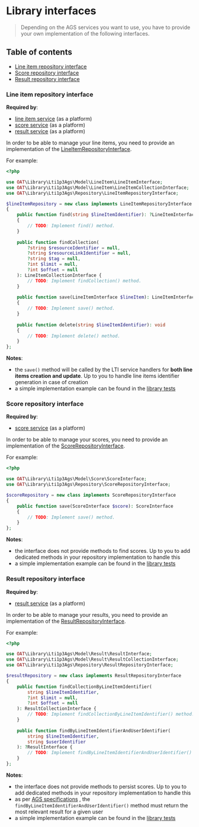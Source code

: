 # Library interfaces

> Depending on the AGS services you want to use, you have to provide your own implementation of the following interfaces.

## Table of contents

- [Line item repository interface](#line-item-repository-interface)
- [Score repository interface](#score-repository-interface)
- [Result repository interface](#result-repository-interface)


### Line item repository interface

**Required by**:
- [line item service](../../src/Service/LineItem/Server) (as a platform)
- [score service](../../src/Service/Score/Server) (as a platform)
- [result service](../../src/Service/Result/Server) (as a platform)

In order to be able to manage your line items, you need to provide an implementation of the [LineItemRepositoryInterface](../../src/Repository/LineItemRepositoryInterface.php).

For example:

```php
<?php

use OAT\Library\Lti1p3Ags\Model\LineItem\LineItemInterface;
use OAT\Library\Lti1p3Ags\Model\LineItem\LineItemCollectionInterface;
use OAT\Library\Lti1p3Ags\Repository\LineItemRepositoryInterface;

$lineItemRepository = new class implements LineItemRepositoryInterface
{
    public function find(string $lineItemIdentifier): ?LineItemInterface
    {
        // TODO: Implement find() method.
    }
    
    public function findCollection(
        ?string $resourceIdentifier = null,
        ?string $resourceLinkIdentifier = null,
        ?string $tag = null,
        ?int $limit = null,
        ?int $offset = null
    ): LineItemCollectionInterface {
        // TODO: Implement findCollection() method.
    }
    
    public function save(LineItemInterface $lineItem): LineItemInterface
    {
        // TODO: Implement save() method.
    }
    
    public function delete(string $lineItemIdentifier): void
    {
        // TODO: Implement delete() method.
    }
};
```
**Notes**: 
- the `save()` method will be called by the LTI service handlers for **both line items creation and update**. Up to you to handle line items identifier generation in case of creation
- a simple implementation example can be found in the [library tests](../../tests/Traits/AgsDomainTestingTrait.php)

### Score repository interface

**Required by**:
- [score service](../../src/Service/Score/Server) (as a platform)

In order to be able to manage your scores, you need to provide an implementation of the [ScoreRepositoryInterface](../../src/Repository/ScoreRepositoryInterface.php).

For example:

```php
<?php

use OAT\Library\Lti1p3Ags\Model\Score\ScoreInterface;
use OAT\Library\Lti1p3Ags\Repository\ScoreRepositoryInterface;

$scoreRepository = new class implements ScoreRepositoryInterface
{
    public function save(ScoreInterface $score): ScoreInterface
    {
        // TODO: Implement save() method.
    }
};
```
**Notes**:
- the interface does not provide methods to find scores. Up to you to add dedicated methods in your repository implementation to handle this
- a simple implementation example can be found in the [library tests](../../tests/Traits/AgsDomainTestingTrait.php)

### Result repository interface

**Required by**:
- [result service](../../src/Service/Result/Server) (as a platform)

In order to be able to manage your results, you need to provide an implementation of the [ResultRepositoryInterface](../../src/Repository/ResultRepositoryInterface.php).

For example:

```php
<?php

use OAT\Library\Lti1p3Ags\Model\Result\ResultInterface;
use OAT\Library\Lti1p3Ags\Model\Result\ResultCollectionInterface;
use OAT\Library\Lti1p3Ags\Repository\ResultRepositoryInterface;

$resultRepository = new class implements ResultRepositoryInterface
{
    public function findCollectionByLineItemIdentifier(
        string $lineItemIdentifier,
        ?int $limit = null,
        ?int $offset = null
    ): ResultCollectionInterface {
        // TODO: Implement findCollectionByLineItemIdentifier() method.
    }
    
    public function findByLineItemIdentifierAndUserIdentifier(
        string $lineItemIdentifier,
        string $userIdentifier
    ): ?ResultInterface {
        // TODO: Implement findByLineItemIdentifierAndUserIdentifier() method.
    }
};
```
**Notes**:
- the interface does not provide methods to persist scores. Up to you to add dedicated methods in your repository implementation to handle this
- as per [AGS specifications](https://www.imsglobal.org/spec/lti-ags/v2p0#container-request-filters-0)  , the `findByLineItemIdentifierAndUserIdentifier()` method must return the most relevant result for a given user
- a simple implementation example can be found in the [library tests](../../tests/Traits/AgsDomainTestingTrait.php)
